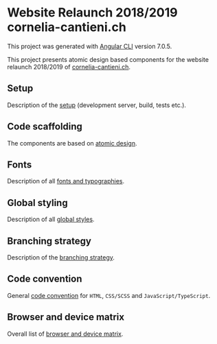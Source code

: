 # Website Relaunch 2018/2019 cornelia-cantieni.ch

This project was generated with [Angular CLI](https://github.com/angular/angular-cli) version 7.0.5.

This project presents atomic design based components for the website relaunch 2018/2019 of [cornelia-cantieni.ch](http://www.cornelia-cantieni.ch/#/home).

## Setup
Description of the [setup](src/docs/setup.md) (development server, build, tests etc.).

## Code scaffolding

The components are based on [atomic design](src/docs/code-scaffolding.md).

## Fonts

Description of all [fonts and typographies](src/docs/fonts-typo.md).

## Global styling

Description of all [global styles](src/docs/global-styles.md).

## Branching strategy

Description of the [branching strategy](src/docs/branching-strategy.md).

## Code convention

General [code convention](src/docs/code-convention.md) for `HTML`, `CSS/SCSS` and `JavaScript/TypeScript`.

## Browser and device matrix

Overall list of [browser and device matrix](src/docs/browser-device-matrix.md).

